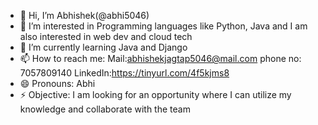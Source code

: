 - 👋 Hi, I’m Abhishek(@abhi5046)
- 👀 I’m interested in Programming languages like Python, Java and I am also interested in web dev and cloud tech  
- 🌱 I’m currently learning Java and Django 
- 📫 How to reach me: Mail:abhishekjagtap5046@mail.com phone no: 7057809140 LinkedIn:https://tinyurl.com/4f5kjms8
- 😄 Pronouns: Abhi
- ⚡ Objective: I am looking for an opportunity where I can utilize my knowledge and collaborate with the team

<!---
abhi5046/abhi5046 is a ✨ special ✨ repository because its `README.md` (this file) appears on your GitHub profile.
You can click the Preview link to take a look at your changes.
--->
